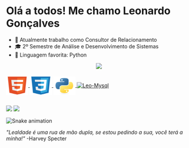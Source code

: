# Olá a todos! Me chamo Leonardo Gonçalves

- 🤔 Atualmente trabalho como Consultor de Relacionamento
- 🎓 2º Semestre de Análise e Desenvolvimento de Sistemas
- 🐍 Linguagem favorita: Python

<div align="center">
  <a href="https://github.com/LeonardoGSilvaa">
  <img height="165em" src="https://github-readme-stats.vercel.app/api/top-langs/?username=LeonardoGSilvaa&layout=compact&langs_count=7&theme=algolia"/>
</div>

<div style="display: inline_block"><br>
  <img align="center" alt="Leo-HTML" height="50" width="60" src="https://raw.githubusercontent.com/devicons/devicon/master/icons/html5/html5-original.svg">
  <img align="center" alt="Leo-CSS" height="50" width="60" src="https://raw.githubusercontent.com/devicons/devicon/master/icons/css3/css3-original.svg">
  <img align="center" alt="Leo-Python" height="50" width="60" src="https://raw.githubusercontent.com/devicons/devicon/master/icons/python/python-original.svg">
  <img align="center" alt="Leo-Mysql" height="65" width="75"src="https://cdn.jsdelivr.net/gh/devicons/devicon/icons/mysql/mysql-original-wordmark.svg" />

</div>

##
  <div> 

  <a align="center" href="https://www.instagram.com/leonardogsilva__/" target="_blank"><img src="https://img.shields.io/badge/-Instagram-%23E4405F?style=for-the-badge&logo=instagram&logoColor=white" target="_blank"></a>
  <a aligh="center" href="https://www.linkedin.com/in/leonardogdsilva/" target="_blank"><img src="https://img.shields.io/badge/-LinkedIn-%230077B5?style=for-the-badge&logo=linkedin&logoColor=white" target="_blank"></a> 
  

![Snake animation](https://github.com/LeonardoGSilvaa/LeonardoGSilvaa/blob/output/github-contribution-grid-snake.svg)



*"Lealdade é uma rua de mão dupla, se estou pedindo a sua, você terá a minha!"* -Harvey Specter
